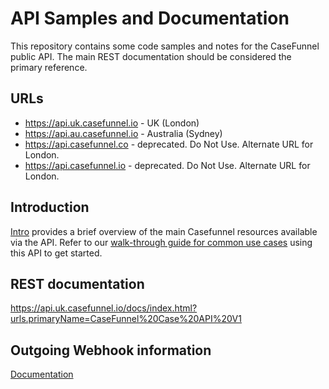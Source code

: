 # API Samples and Documentation

This repository contains some code samples and notes for the CaseFunnel public API. The main REST documentation should be considered the primary reference.

## URLs

- <https://api.uk.casefunnel.io> - UK (London)
- <https://api.au.casefunnel.io> - Australia (Sydney)
- <https://api.casefunnel.co> - deprecated.  Do Not Use.  Alternate URL for London.
- <https://api.casefunnel.io> - deprecated.  Do Not Use.  Alternate URL for London.

## Introduction

[Intro](Intro.md) provides a brief overview of the main Casefunnel resources available via the API. Refer to our [walk-through guide for common use cases](UseCasesWalkthrough.md) using this API to get started.

## REST documentation

https://api.uk.casefunnel.io/docs/index.html?urls.primaryName=CaseFunnel%20Case%20API%20V1


## Outgoing Webhook information

[Documentation](OutgoingWebhooks.md)
